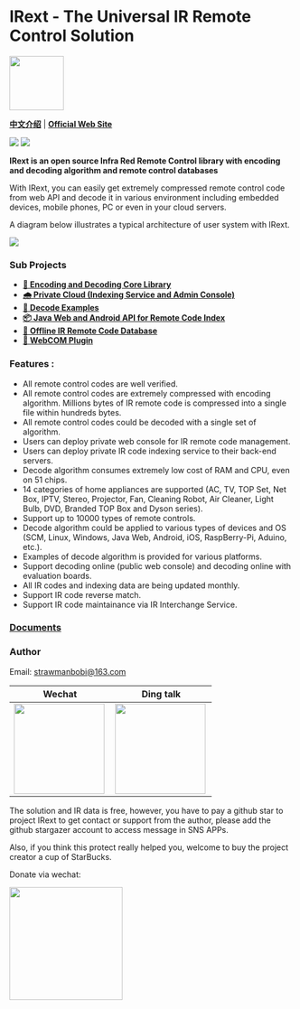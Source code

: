 # IRext - The Universal IR Remote Control Solution

<img src="http://irext-static.oss-cn-hangzhou.aliyuncs.com/icon.png" height="96" width="96">

__[中文介绍](https://github.com/irext/irext/blob/master/README-cn.md)__ | __[Official Web Site](https://irext.net)__


![](https://img.shields.io/github/license/irext/core.svg?style=flat)
![](https://img.shields.io/badge/release-0.2.5-green.svg)

__IRext is an open source Infra Red Remote Control library with encoding and decoding algorithm and remote control databases__

With IRext, you can easily get extremely compressed remote control code from web API and decode it in various environment including embedded devices, mobile phones, PC or even in your cloud servers.

A diagram below illustrates a typical architecture of user system with IRext.

<img src="http://irext-static.oss-cn-hangzhou.aliyuncs.com/irext_frameworks.png">

### __Sub Projects__
- __[📡 Encoding and Decoding Core Library](https://github.com/irext/core)__
- __[🌧️ Private Cloud (Indexing Service and Admin Console)](https://github.com/irext/private-cloud)__
- __[📙 Decode Examples](https://github.com/irext/irext-examples)__
- __[📦 Java Web and Android API for Remote Code Index](https://github.com/irext/irext-web-api)__
- __[🧰 Offline IR Remote Code Database](https://github.com/irext/database)__
- __[🔌 WebCOM Plugin](https://github.com/irext/irext-web-com)__

### Features :
- All remote control codes are well verified.
- All remote control codes are extremely compressed with encoding algorithm. Millions bytes of IR remote code is compressed into a single file within hundreds bytes.
- All remote control codes could be decoded with a single set of algorithm.
- Users can deploy private web console for IR remote code management.
- Users can deploy private IR code indexing service to their back-end servers.
- Decode algorithm consumes extremely low cost of RAM and CPU, even on 51 chips.
- 14 categories of home appliances are supported (AC, TV, TOP Set, Net Box, IPTV, Stereo, Projector, Fan, Cleaning Robot, Air Cleaner, Light Bulb, DVD, Branded TOP Box and Dyson series).
- Support up to 10000 types of remote controls.
- Decode algorithm could be applied to various types of devices and OS (SCM, Linux, Windows, Java Web, Android, iOS, RaspBerry-Pi, Aduino, etc.).
- Examples of decode algorithm is provided for various platforms.
- Support decoding online (public web console) and decoding online with evaluation boards.
- All IR codes and indexing data are being updated monthly.
- Support IR code reverse match.
- Support IR code maintainance via IR Interchange Service.


### [Documents](https://irext.net/doc/)


### Author

Email: strawmanbobi@163.com

Wechat                     |  Ding talk
:-------------------------:|:-------------------------:
<img src="http://irext-static.oss-cn-hangzhou.aliyuncs.com/wechat.png" align="left" height="160" width="160">  |  <img src="http://irext-static.oss-cn-hangzhou.aliyuncs.com/dingtalk.png" align="left" height="160" width="160">

The solution and IR data is free, however, you have to pay a github star to project IRext to get contact or support from the author, please add the github stargazer account to access message in SNS APPs.

Also, if you think this protect really helped you, welcome to buy the project creator a cup of StarBucks.

Donate via wechat: 

<image src="http://irext-static.oss-cn-hangzhou.aliyuncs.com/donate.png" height="200" width="200">
